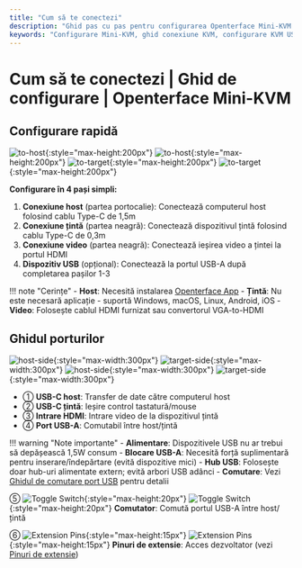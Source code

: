 ```yaml
---
title: "Cum să te conectezi"
description: "Ghid pas cu pas pentru configurarea Openterface Mini-KVM. Învață cum să conectezi computerul host și dispozitivul țintă cu instrucțiuni detaliate pentru conexiunile USB-C, HDMI și periferice. Include descrieri de interfață și sfaturi importante de configurare."
keywords: "Configurare Mini-KVM, ghid conexiune KVM, configurare KVM USB-C, conexiune KVM HDMI, ghid instalare KVM, configurare periferice computer, conexiune dispozitiv USB, ghid interfață KVM, configurare computer headless, configurare KVM"
---
```


# **Cum să te conectezi** | Ghid de configurare | Openterface Mini-KVM

## Configurare rapidă

![to-host](https://assets.openterface.com/images/product/to-host.svg#only-light){:style="max-height:200px"} ![to-host](https://assets.openterface.com/images/product/to-host_1.svg#only-dark){:style="max-height:200px"}
![to-target](https://assets.openterface.com/images/product/to-target.svg#only-light){:style="max-height:200px"} ![to-target](https://assets.openterface.com/images/product/to-target_1.svg#only-dark){:style="max-height:200px"}

**Configurare în 4 pași simpli:**

1. **Conexiune host** (partea portocalie): Conectează computerul host folosind cablu Type-C de 1,5m
2. **Conexiune țintă** (partea neagră): Conectează dispozitivul țintă folosind cablu Type-C de 0,3m
3. **Conexiune video** (partea neagră): Conectează ieșirea video a țintei la portul HDMI
4. **Dispozitiv USB** (opțional): Conectează la portul USB-A după completarea pașilor 1-3

!!! note "Cerințe" - **Host**: Necesită instalarea [Openterface App](/app) - **Țintă**: Nu este necesară aplicație - suportă Windows, macOS, Linux, Android, iOS - **Video**: Folosește cablul HDMI furnizat sau convertorul VGA-to-HDMI

## Ghidul porturilor

![host-side](https://assets.openterface.com/images/product/host-htc.svg#only-light){:style="max-width:300px"} ![target-side](https://assets.openterface.com/images/product/target-htc.svg#only-light){:style="max-width:300px"}
![host-side](https://assets.openterface.com/images/product/host-htc_1.svg#only-dark){:style="max-width:300px"} ![target-side](https://assets.openterface.com/images/product/target-htc_1.svg#only-dark){:style="max-width:300px"}

- ① **USB-C host**: Transfer de date către computerul host
- ② **USB-C țintă**: Ieșire control tastatură/mouse
- ③ **Intrare HDMI**: Intrare video de la dispozitivul țintă
- ④ **Port USB-A**: Comutabil între host/țintă

!!! warning "Note importante" - **Alimentare**: Dispozitivele USB nu ar trebui să depășească 1,5W consum - **Blocare USB-A**: Necesită forță suplimentară pentru inserare/îndepărtare (evită dispozitive mici) - **Hub USB**: Folosește doar hub-uri alimentate extern; evită arbori USB adânci - **Comutare**: Vezi [Ghidul de comutare port USB](../usb-switch) pentru detalii

⑤ ![Toggle Switch](https://assets.openterface.com/images/shell-icons/toggle-h-t.svg#only-light){:style="max-height:20px"} ![Toggle Switch](https://assets.openterface.com/images/shell-icons/toggle-h-t_1.svg#only-dark){:style="max-height:20px"} **Comutator**: Comută portul USB-A între host/țintă

⑥ ![Extension Pins](https://assets.openterface.com/images/shell-icons/pins.svg#only-light){:style="max-height:15px"} ![Extension Pins](https://assets.openterface.com/images/shell-icons/pins_1.svg#only-dark){:style="max-height:15px"} **Pinuri de extensie**: Acces dezvoltator (vezi [Pinuri de extensie](../extension-pins))
